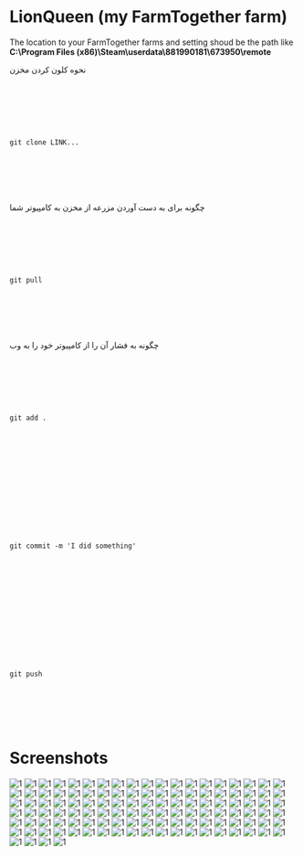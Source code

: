 # LionQueen (my FarmTogether farm)















The location to your FarmTogether farms and setting shoud be the path like **C:\Program Files (x86)\Steam\userdata\881990181\673950\remote**























نحوه کلون کردن مخزن















```







git clone LINK...







```















چگونه برای به دست آوردن مزرعه از مخزن به کامپیوتر شما















```







git pull







```















چگونه به فشار آن را از کامپیوتر خود را به وب















```







git add .















git commit -m 'I did something'















git push







```















# Screenshots







![1](https://github.com/PasaOpasen/my_FarmTogether_farm/blob/master/screenshots/20200709132440_1.jpg)
![1](https://github.com/PasaOpasen/my_FarmTogether_farm/blob/master/screenshots/20200709150507_1.jpg)
![1](https://github.com/PasaOpasen/my_FarmTogether_farm/blob/master/screenshots/20200709204219_1.jpg)
![1](https://github.com/PasaOpasen/my_FarmTogether_farm/blob/master/screenshots/20200709204340_1.jpg)
![1](https://github.com/PasaOpasen/my_FarmTogether_farm/blob/master/screenshots/20200709212201_1.jpg)
![1](https://github.com/PasaOpasen/my_FarmTogether_farm/blob/master/screenshots/20200710202935_1.jpg)
![1](https://github.com/PasaOpasen/my_FarmTogether_farm/blob/master/screenshots/20200710203009_1.jpg)
![1](https://github.com/PasaOpasen/my_FarmTogether_farm/blob/master/screenshots/20200711012032_1.jpg)
![1](https://github.com/PasaOpasen/my_FarmTogether_farm/blob/master/screenshots/20200711015213_1.jpg)
![1](https://github.com/PasaOpasen/my_FarmTogether_farm/blob/master/screenshots/20200711021531_1.jpg)
![1](https://github.com/PasaOpasen/my_FarmTogether_farm/blob/master/screenshots/20200713011231_1.jpg)
![1](https://github.com/PasaOpasen/my_FarmTogether_farm/blob/master/screenshots/20200713014650_1.jpg)
![1](https://github.com/PasaOpasen/my_FarmTogether_farm/blob/master/screenshots/20200713014718_1.jpg)
![1](https://github.com/PasaOpasen/my_FarmTogether_farm/blob/master/screenshots/20200714005738_1.jpg)
![1](https://github.com/PasaOpasen/my_FarmTogether_farm/blob/master/screenshots/20200714005746_1.jpg)
![1](https://github.com/PasaOpasen/my_FarmTogether_farm/blob/master/screenshots/20200714005825_1.jpg)
![1](https://github.com/PasaOpasen/my_FarmTogether_farm/blob/master/screenshots/20200715005632_1.jpg)
![1](https://github.com/PasaOpasen/my_FarmTogether_farm/blob/master/screenshots/20200715012149_1.jpg)
![1](https://github.com/PasaOpasen/my_FarmTogether_farm/blob/master/screenshots/20200715145956_1.jpg)
![1](https://github.com/PasaOpasen/my_FarmTogether_farm/blob/master/screenshots/20200715212454_1.jpg)
![1](https://github.com/PasaOpasen/my_FarmTogether_farm/blob/master/screenshots/20200717234535_1.jpg)
![1](https://github.com/PasaOpasen/my_FarmTogether_farm/blob/master/screenshots/20200718002517_1.jpg)
![1](https://github.com/PasaOpasen/my_FarmTogether_farm/blob/master/screenshots/20200718214732_1.jpg)
![1](https://github.com/PasaOpasen/my_FarmTogether_farm/blob/master/screenshots/20200720234347_1.jpg)
![1](https://github.com/PasaOpasen/my_FarmTogether_farm/blob/master/screenshots/20200721004530_1.jpg)
![1](https://github.com/PasaOpasen/my_FarmTogether_farm/blob/master/screenshots/20200721004848_1.jpg)
![1](https://github.com/PasaOpasen/my_FarmTogether_farm/blob/master/screenshots/20200721004915_1.jpg)
![1](https://github.com/PasaOpasen/my_FarmTogether_farm/blob/master/screenshots/20200721005955_1.jpg)
![1](https://github.com/PasaOpasen/my_FarmTogether_farm/blob/master/screenshots/20200722012151_1.jpg)
![1](https://github.com/PasaOpasen/my_FarmTogether_farm/blob/master/screenshots/20200723005459_1.jpg)
![1](https://github.com/PasaOpasen/my_FarmTogether_farm/blob/master/screenshots/20200724022706_1.jpg)
![1](https://github.com/PasaOpasen/my_FarmTogether_farm/blob/master/screenshots/20200724022746_1.jpg)
![1](https://github.com/PasaOpasen/my_FarmTogether_farm/blob/master/screenshots/20200724023203_1.jpg)
![1](https://github.com/PasaOpasen/my_FarmTogether_farm/blob/master/screenshots/20200725020920_1.jpg)
![1](https://github.com/PasaOpasen/my_FarmTogether_farm/blob/master/screenshots/20200725020943_1.jpg)
![1](https://github.com/PasaOpasen/my_FarmTogether_farm/blob/master/screenshots/20200728163258_1.jpg)
![1](https://github.com/PasaOpasen/my_FarmTogether_farm/blob/master/screenshots/20200728163317_1.jpg)
![1](https://github.com/PasaOpasen/my_FarmTogether_farm/blob/master/screenshots/20200728164043_1.jpg)
![1](https://github.com/PasaOpasen/my_FarmTogether_farm/blob/master/screenshots/20200728164050_1.jpg)
![1](https://github.com/PasaOpasen/my_FarmTogether_farm/blob/master/screenshots/20200728224040_1.jpg)
![1](https://github.com/PasaOpasen/my_FarmTogether_farm/blob/master/screenshots/20200729141045_1.jpg)
![1](https://github.com/PasaOpasen/my_FarmTogether_farm/blob/master/screenshots/20200729141530_1.jpg)
![1](https://github.com/PasaOpasen/my_FarmTogether_farm/blob/master/screenshots/20200729141533_1.jpg)
![1](https://github.com/PasaOpasen/my_FarmTogether_farm/blob/master/screenshots/20200729141544_1.jpg)
![1](https://github.com/PasaOpasen/my_FarmTogether_farm/blob/master/screenshots/20200729165936_1.jpg)
![1](https://github.com/PasaOpasen/my_FarmTogether_farm/blob/master/screenshots/20200729170007_1.jpg)
![1](https://github.com/PasaOpasen/my_FarmTogether_farm/blob/master/screenshots/20200729170009_1.jpg)
![1](https://github.com/PasaOpasen/my_FarmTogether_farm/blob/master/screenshots/20200729170010_1.jpg)
![1](https://github.com/PasaOpasen/my_FarmTogether_farm/blob/master/screenshots/20200729170041_1.jpg)
![1](https://github.com/PasaOpasen/my_FarmTogether_farm/blob/master/screenshots/20200729170334_1.jpg)
![1](https://github.com/PasaOpasen/my_FarmTogether_farm/blob/master/screenshots/20200729170543_1.jpg)
![1](https://github.com/PasaOpasen/my_FarmTogether_farm/blob/master/screenshots/20200729170553_1.jpg)
![1](https://github.com/PasaOpasen/my_FarmTogether_farm/blob/master/screenshots/20200804014611_1.jpg)
![1](https://github.com/PasaOpasen/my_FarmTogether_farm/blob/master/screenshots/20200804014731_1.jpg)
![1](https://github.com/PasaOpasen/my_FarmTogether_farm/blob/master/screenshots/20200804014800_1.jpg)
![1](https://github.com/PasaOpasen/my_FarmTogether_farm/blob/master/screenshots/20200812235711_1.jpg)
![1](https://github.com/PasaOpasen/my_FarmTogether_farm/blob/master/screenshots/20200813002227_1.jpg)
![1](https://github.com/PasaOpasen/my_FarmTogether_farm/blob/master/screenshots/20200813002250_1.jpg)
![1](https://github.com/PasaOpasen/my_FarmTogether_farm/blob/master/screenshots/20200813002255_1.jpg)
![1](https://github.com/PasaOpasen/my_FarmTogether_farm/blob/master/screenshots/20200813002259_1.jpg)
![1](https://github.com/PasaOpasen/my_FarmTogether_farm/blob/master/screenshots/20200813002334_1.jpg)
![1](https://github.com/PasaOpasen/my_FarmTogether_farm/blob/master/screenshots/20200813002340_1.jpg)
![1](https://github.com/PasaOpasen/my_FarmTogether_farm/blob/master/screenshots/20200813002411_1.jpg)
![1](https://github.com/PasaOpasen/my_FarmTogether_farm/blob/master/screenshots/20200813003146_1.jpg)
![1](https://github.com/PasaOpasen/my_FarmTogether_farm/blob/master/screenshots/20200813003148_1.jpg)
![1](https://github.com/PasaOpasen/my_FarmTogether_farm/blob/master/screenshots/20200813003624_1.jpg)
![1](https://github.com/PasaOpasen/my_FarmTogether_farm/blob/master/screenshots/20200813003628_1.jpg)
![1](https://github.com/PasaOpasen/my_FarmTogether_farm/blob/master/screenshots/20200813013117_1.jpg)
![1](https://github.com/PasaOpasen/my_FarmTogether_farm/blob/master/screenshots/20200813013221_1.jpg)
![1](https://github.com/PasaOpasen/my_FarmTogether_farm/blob/master/screenshots/20200813120326_1.jpg)
![1](https://github.com/PasaOpasen/my_FarmTogether_farm/blob/master/screenshots/20200821003308_1.jpg)
![1](https://github.com/PasaOpasen/my_FarmTogether_farm/blob/master/screenshots/20200821003627_1.jpg)
![1](https://github.com/PasaOpasen/my_FarmTogether_farm/blob/master/screenshots/20200821003800_1.jpg)
![1](https://github.com/PasaOpasen/my_FarmTogether_farm/blob/master/screenshots/20200821003819_1.jpg)
![1](https://github.com/PasaOpasen/my_FarmTogether_farm/blob/master/screenshots/20200821003944_1.jpg)
![1](https://github.com/PasaOpasen/my_FarmTogether_farm/blob/master/screenshots/20200821004023_1.jpg)
![1](https://github.com/PasaOpasen/my_FarmTogether_farm/blob/master/screenshots/20200821004852_1.jpg)
![1](https://github.com/PasaOpasen/my_FarmTogether_farm/blob/master/screenshots/20200821005042_1.jpg)
![1](https://github.com/PasaOpasen/my_FarmTogether_farm/blob/master/screenshots/20200821005047_1.jpg)
![1](https://github.com/PasaOpasen/my_FarmTogether_farm/blob/master/screenshots/20200821005050_1.jpg)
![1](https://github.com/PasaOpasen/my_FarmTogether_farm/blob/master/screenshots/20200821005230_1.jpg)
![1](https://github.com/PasaOpasen/my_FarmTogether_farm/blob/master/screenshots/20200821005237_1.jpg)
![1](https://github.com/PasaOpasen/my_FarmTogether_farm/blob/master/screenshots/20200821005444_1.jpg)
![1](https://github.com/PasaOpasen/my_FarmTogether_farm/blob/master/screenshots/20200821005446_1.jpg)
![1](https://github.com/PasaOpasen/my_FarmTogether_farm/blob/master/screenshots/20200821010722_1.jpg)
![1](https://github.com/PasaOpasen/my_FarmTogether_farm/blob/master/screenshots/20200821010733_1.jpg)
![1](https://github.com/PasaOpasen/my_FarmTogether_farm/blob/master/screenshots/20200821021937_1.jpg)
![1](https://github.com/PasaOpasen/my_FarmTogether_farm/blob/master/screenshots/20200823150205_1.jpg)
![1](https://github.com/PasaOpasen/my_FarmTogether_farm/blob/master/screenshots/20200823150225_1.jpg)
![1](https://github.com/PasaOpasen/my_FarmTogether_farm/blob/master/screenshots/20200823150231_1.jpg)
![1](https://github.com/PasaOpasen/my_FarmTogether_farm/blob/master/screenshots/20200824015000_1.jpg)
![1](https://github.com/PasaOpasen/my_FarmTogether_farm/blob/master/screenshots/20200824015008_1.jpg)
![1](https://github.com/PasaOpasen/my_FarmTogether_farm/blob/master/screenshots/20200825002511_1.jpg)
![1](https://github.com/PasaOpasen/my_FarmTogether_farm/blob/master/screenshots/20200825002526_1.jpg)
![1](https://github.com/PasaOpasen/my_FarmTogether_farm/blob/master/screenshots/20200826230851_1.jpg)
![1](https://github.com/PasaOpasen/my_FarmTogether_farm/blob/master/screenshots/20200826231745_1.jpg)
![1](https://github.com/PasaOpasen/my_FarmTogether_farm/blob/master/screenshots/20200826231829_1.jpg)
![1](https://github.com/PasaOpasen/my_FarmTogether_farm/blob/master/screenshots/20200826231839_1.jpg)
![1](https://github.com/PasaOpasen/my_FarmTogether_farm/blob/master/screenshots/20200826233334_1.jpg)
![1](https://github.com/PasaOpasen/my_FarmTogether_farm/blob/master/screenshots/20200828002238_1.jpg)
![1](https://github.com/PasaOpasen/my_FarmTogether_farm/blob/master/screenshots/20200828003721_1.jpg)
![1](https://github.com/PasaOpasen/my_FarmTogether_farm/blob/master/screenshots/20200828003739_1.jpg)
![1](https://github.com/PasaOpasen/my_FarmTogether_farm/blob/master/screenshots/20200828003803_1.jpg)
![1](https://github.com/PasaOpasen/my_FarmTogether_farm/blob/master/screenshots/20200828004351_1.jpg)
![1](https://github.com/PasaOpasen/my_FarmTogether_farm/blob/master/screenshots/20200828004510_1.jpg)
![1](https://github.com/PasaOpasen/my_FarmTogether_farm/blob/master/screenshots/20200828004557_1.jpg)
![1](https://github.com/PasaOpasen/my_FarmTogether_farm/blob/master/screenshots/20200828004607_1.jpg)
![1](https://github.com/PasaOpasen/my_FarmTogether_farm/blob/master/screenshots/20200828004625_1.jpg)
![1](https://github.com/PasaOpasen/my_FarmTogether_farm/blob/master/screenshots/20200828004628_1.jpg)
![1](https://github.com/PasaOpasen/my_FarmTogether_farm/blob/master/screenshots/20200828011244_1.jpg)
![1](https://github.com/PasaOpasen/my_FarmTogether_farm/blob/master/screenshots/20200828011246_1.jpg)
![1](https://github.com/PasaOpasen/my_FarmTogether_farm/blob/master/screenshots/20200828012124_1.jpg)
![1](https://github.com/PasaOpasen/my_FarmTogether_farm/blob/master/screenshots/20200828012430_1.jpg)
![1](https://github.com/PasaOpasen/my_FarmTogether_farm/blob/master/screenshots/20200828013958_1.jpg)
![1](https://github.com/PasaOpasen/my_FarmTogether_farm/blob/master/screenshots/20200828014001_1.jpg)
![1](https://github.com/PasaOpasen/my_FarmTogether_farm/blob/master/screenshots/20200828014026_1.jpg)
![1](https://github.com/PasaOpasen/my_FarmTogether_farm/blob/master/screenshots/20200828014643_1.jpg)
![1](https://github.com/PasaOpasen/my_FarmTogether_farm/blob/master/screenshots/20200828022215_1.jpg)
